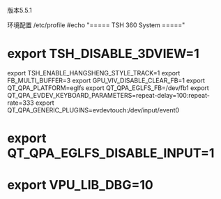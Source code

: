 

版本5.5.1

环境配置
/etc/profile
#echo "===== TSH 360 System ====="
# export TSH_DISABLE_3DVIEW=1
export TSH_ENABLE_HANGSHENG_STYLE_TRACK=1
export FB_MULTI_BUFFER=3
export GPU_VIV_DISABLE_CLEAR_FB=1
export QT_QPA_PLATFORM=eglfs
export QT_QPA_EGLFS_FB=/dev/fb1
export QT_QPA_EVDEV_KEYBOARD_PARAMETERS=repeat-delay\=100:repeat-rate\=333
export QT_QPA_GENERIC_PLUGINS=evdevtouch:/dev/input/event0
# export QT_QPA_EGLFS_DISABLE_INPUT=1
# export VPU_LIB_DBG=10